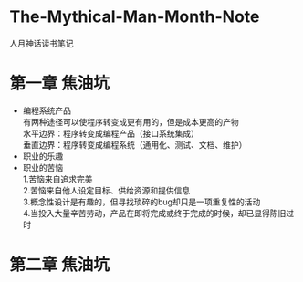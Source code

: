 # The-Mythical-Man-Month-Note
人月神话读书笔记

# 第一章 焦油坑
  * 编程系统产品  
    有两种途径可以使程序转变成更有用的，但是成本更高的产物  
    水平边界：程序转变成编程产品（接口系统集成）  
    垂直边界：程序转变成编程系统（通用化、测试、文档、维护）  
  * 职业的乐趣  
  * 职业的苦恼  
    1.苦恼来自追求完美  
    2.苦恼来自他人设定目标、供给资源和提供信息  
    3.概念性设计是有趣的，但寻找琐碎的bug却只是一项重复性的活动  
    4.当投入大量辛苦劳动，产品在即将完成或终于完成的时候，却已显得陈旧过时  
# 第二章 焦油坑
